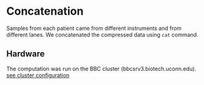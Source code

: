 # Concatenation
Samples from each patient came from different instruments and from different lanes. We concatenated the compressed data using `cat` command.

## Hardware
The computation was run on the BBC cluster (bbcsrv3.biotech.uconn.edu).
[see cluster configuration](http://bioinformatics.uconn.edu/hardware)
